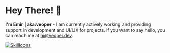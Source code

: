 # Hey There! 👋
**I'm Emir | aka:veoper** - I am currently actively working and providing support in development and UI/UX for projects. If you want to say hello, you can reach me at hi@veoper.dev.

[![SkillIcons](https://skillicons.dev/icons?i=js,html,css,bootstrap,firebase,mysql,sass,vscode,figma,vue)](https://skillicons.dev)<br/>
